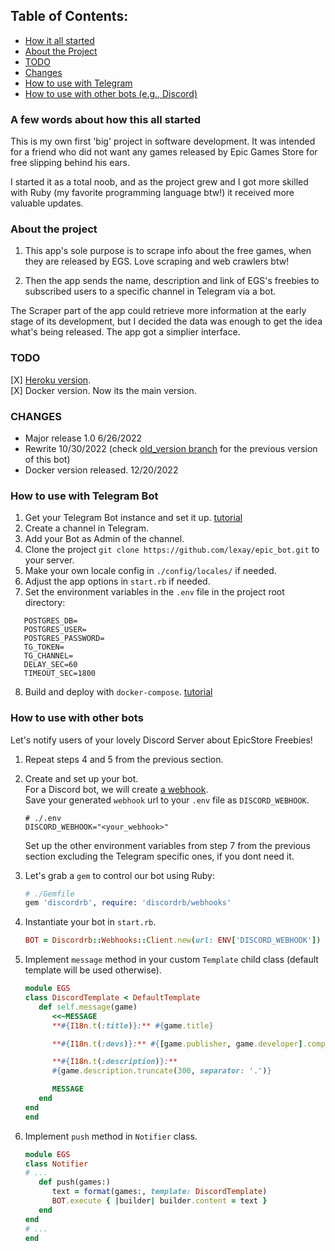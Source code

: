 ## Table of Contents:
- [How it all started](#a-few-words-about-how-this-all-started)
- [About the Project](#about-the-project)
- [TODO](#todo)
- [Changes](#changes)
- [How to use with Telegram](#how-to-use-with-telegram-bot)
- [How to use with other bots (e.g., Discord)](#how-to-use-with-other-bots)

### A few words about how this all started

This is my own first 'big' project in software development. It was intended for
a friend who did not want any games released by Epic Games Store for free
slipping behind his ears.

I started it as a total noob, and as the project grew and I got more skilled
with Ruby (my favorite programming language btw!) it received more valuable
updates.

### About the project

1. This app's sole purpose is to scrape info about the free games, when they are
   released by EGS. Love scraping and web crawlers btw!

2. Then the app sends the name, description and link of EGS's freebies to
   subscribed users to a specific channel in Telegram via a bot.

The Scraper part of the app could retrieve more information at the early stage
of its development, but I decided the data was enough to get the idea what's
being released. The app got a simplier interface.

### TODO

[X] [Heroku version](https://github.com/lexay/epic_bot/tree/heroku).  
[X] Docker version. Now its the main version.

### CHANGES

* Major release 1.0 6/26/2022
* Rewrite 10/30/2022 (check [old_version branch](https://github.com/lexay/epic_bot/tree/old_version) for the previous version of this bot)
* Docker version released. 12/20/2022

### How to use with Telegram Bot

1. Get your Telegram Bot instance and set it up. [tutorial](https://core.telegram.org/bots#3-how-do-i-create-a-bot)
2. Create a channel in Telegram.
3. Add your Bot as Admin of the channel.
4. Clone the project `git clone https://github.com/lexay/epic_bot.git` to your
   server.
5. Make your own locale config in `./config/locales/` if needed.
6. Adjust the app options in `start.rb` if needed.
7. Set the environment variables in the `.env` file in the project root directory:  
```
   POSTGRES_DB=  
   POSTGRES_USER=  
   POSTGRES_PASSWORD=  
   TG_TOKEN=  
   TG_CHANNEL=  
   DELAY_SEC=60  
   TIMEOUT_SEC=1800  
```
8. Build and deploy with `docker-compose`. [tutorial](https://docs.docker.com/engine/reference/commandline/compose/)

### How to use with other bots

Let's notify users of your lovely Discord Server about EpicStore Freebies!
1. Repeat steps 4 and 5 from the previous section.
2. Create and set up your bot.  
   For a Discord bot, we will create [a webhook](https://support.discord.com/hc/en-us/articles/228383668-Intro-to-Webhooks).  
   Save your generated `webhook` url to your `.env` file as `DISCORD_WEBHOOK`.  
   ```
   # ./.env
   DISCORD_WEBHOOK="<your_webhook>"
   ```
   Set up the other environment variables from step 7 from the previous section
   excluding the Telegram specific ones, if you dont need it.

3. Let's grab a `gem` to control our bot using Ruby:
   ```ruby
   # ./Gemfile
   gem 'discordrb', require: 'discordrb/webhooks'
   ```
4. Instantiate your bot in `start.rb`.
   ```ruby
   BOT = Discordrb::Webhooks::Client.new(url: ENV['DISCORD_WEBHOOK'])
   ```
5. Implement `message` method in your custom `Template` child class (default
   template will be used otherwise).
   ```ruby
   module EGS
   class DiscordTemplate < DefaultTemplate
      def self.message(game)
         <<~MESSAGE
         **#{I18n.t(:title)}:** #{game.title}

         **#{I18n.t(:devs)}:** #{[game.publisher, game.developer].compact.uniq.join(' - ')}

         **#{I18n.t(:description)}:**
         #{game.description.truncate(300, separator: '.')}

         MESSAGE
      end
   end
   end
   ```
6. Implement `push` method in `Notifier` class.
   ```ruby
   module EGS
   class Notifier
   # ...
      def push(games:)
         text = format(games:, template: DiscordTemplate)
         BOT.execute { |builder| builder.content = text }
      end
   end
   # ...
   end
   ```
